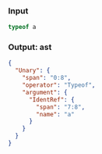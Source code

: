 ### Input
```js parse:expr
typeof a
```

### Output: ast
```json
{
  "Unary": {
    "span": "0:8",
    "operator": "Typeof",
    "argument": {
      "IdentRef": {
        "span": "7:8",
        "name": "a"
      }
    }
  }
}
```
